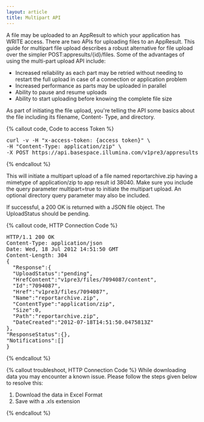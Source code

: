 ```yaml
---
layout: article
title: Multipart API
---
```


A file may be uploaded to an AppResult to which your application has WRITE access. There are two APIs for uploading files to an AppResult. This guide for multipart file upload describes a robust alternative for file upload over the simpler POST:appresults/{id}/files. Some of the advantages of using the multi-part upload API include:  

- Increased reliability as each part may be retried without needing to restart the full upload in case of a connection or application problem  
- Increased performance as parts may be uploaded in parallel  
- Ability to pause and resume uploads  
- Ability to start uploading before knowing the complete file size  

As part of initiating the file upload, you're telling the API some basics about the file including its filename, Content- Type, and directory.  

{% callout code, Code to access Token %}
<pre>
curl -v -H "x-access-token: {access token}" \
-H "Content-Type: application/zip" \
-X POST https://api.basespace.illumina.com/v1pre3/appresults/38040/files?name=reportarchive.zip\&multipart=true
</pre>
{% endcallout %}

This will initiate a multipart upload of a file named reportarchive.zip having a mimetype of application/zip to app result id 38040. Make sure you include the query parameter multipart=true to initiate the multipart upload. An optional directory query parameter may also be included.  

If successful, a 200 OK is returned with a JSON file object. The UploadStatus should be pending.  

{% callout code, HTTP Connection Code %}
<pre>
HTTP/1.1 200 OK  
Content-Type: application/json  
Date: Wed, 18 Jul 2012 14:51:50 GMT  
Content-Length: 304  
{  
  "Response":{  
  "UploadStatus":"pending",  
  "HrefContent":"v1pre3/files/7094087/content",  
  "Id":"7094087",  
  "Href":"v1pre3/files/7094087",  
  "Name":"reportarchive.zip",  
  "ContentType":"application/zip",  
  "Size":0,  
  "Path":"reportarchive.zip",  
  "DateCreated":"2012-07-18T14:51:50.0475813Z"  
},  
"ResponseStatus":{},  
"Notifications":[]  
}  
</pre>
{% endcallout %}

{% callout troubleshoot, HTTP Connection Code %}
While downloading data you may encounter a known issue. Please follow the steps given below to resolve this:  

1. Download the data in Excel Format  
2. Save with a .xls extension  

{% endcallout %}

